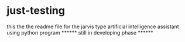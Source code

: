 # just-testing
this the the readme file for the jarvis type
artificial intelligence assistant using python program
******  still in developing phase  ******
